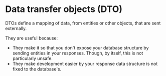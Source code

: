 ﻿# Data transfer objects (DTO)
DTOs define a mapping of data, from entities or other objects, that are sent externally.

They are useful because:
- They make it so that you don't expose your database structure by sending entities in your responses. Though, by itself, this is not particularly unsafe.
- They make development easier by your response data structure is not fixed to the database's.